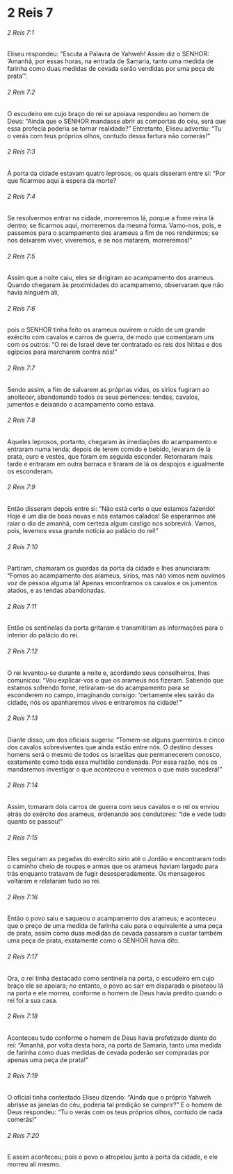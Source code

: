 # 2 Reis 7

###### 2 Reis 7:1

Eliseu respondeu: “Escuta a Palavra de Yahweh! Assim diz o SENHOR: ‘Amanhã, por essas horas, na entrada de Samaria, tanto uma medida de farinha como duas medidas de cevada serão vendidas por uma peça de prata’”.

###### 2 Reis 7:2

O escudeiro em cujo braço do rei se apoiava respondeu ao homem de Deus: “Ainda que o SENHOR mandasse abrir as comportas do céu, será que essa profecia poderia se tornar realidade?” Entretanto, Eliseu advertiu: “Tu o verás com teus próprios olhos, contudo dessa fartura não comerás!”

###### 2 Reis 7:3

À porta da cidade estavam quatro leprosos, os quais disseram entre si: “Por que ficarmos aqui à espera da morte?

###### 2 Reis 7:4

Se resolvermos entrar na cidade, morreremos lá, porque a fome reina lá dentro; se ficarmos aqui, morreremos da mesma forma. Vamo-nos, pois, e passemos para o acampamento dos arameus a fim de nos rendermos; se nos deixarem viver, viveremos, e se nos matarem, morreremos!”

###### 2 Reis 7:5

Assim que a noite caiu, eles se dirigiram ao acampamento dos arameus. Quando chegaram às proximidades do acampamento, observaram que não havia ninguém ali,

###### 2 Reis 7:6

pois o SENHOR tinha feito os arameus ouvirem o ruído de um grande exército com cavalos e carros de guerra, de modo que comentaram uns com os outros: “O rei de Israel deve ter contratado os reis dos hititas e dos egípcios para marcharem contra nós!”

###### 2 Reis 7:7

Sendo assim, a fim de salvarem as próprias vidas, os sírios fugiram ao anoitecer, abandonando todos os seus pertences: tendas, cavalos, jumentos e deixando o acampamento como estava.

###### 2 Reis 7:8

Aqueles leprosos, portanto, chegaram às imediações do acampamento e entraram numa tenda; depois de terem comido e bebido, levaram de lá prata, ouro e vestes, que foram em seguida esconder. Retornaram mais tarde e entraram em outra barraca e tiraram de lá os despojos e igualmente os esconderam.

###### 2 Reis 7:9

Então disseram depois entre si: “Não está certo o que estamos fazendo! Hoje é um dia de boas novas e nós estamos calados! Se esperarmos até raiar o dia de amanhã, com certeza algum castigo nos sobrevirá. Vamos, pois, levemos essa grande notícia ao palácio do rei!”

###### 2 Reis 7:10

Partiram, chamaram os guardas da porta da cidade e lhes anunciaram: “Fomos ao acampamento dos arameus, sírios, mas não vimos nem ouvimos voz de pessoa alguma lá! Apenas encontramos os cavalos e os jumentos atados, e as tendas abandonadas.

###### 2 Reis 7:11

Então os sentinelas da porta gritaram e transmitiram as informações para o interior do palácio do rei.

###### 2 Reis 7:12

O rei levantou-se durante a noite e, acordando seus conselheiros, lhes comunicou: “Vou explicar-vos o que os arameus nos fizeram. Sabendo que estamos sofrendo fome, retiraram-se do acampamento para se esconderem no campo, imaginando consigo: ‘certamente eles sairão da cidade, nós os apanharemos vivos e entraremos na cidade!’”

###### 2 Reis 7:13

Diante disso, um dos oficiais sugeriu: “Tomem-se alguns guerreiros e cinco dos cavalos sobreviventes que ainda estão entre nós. O destino desses homens será o mesmo de todos os israelitas que permanecerem conosco, exatamente como toda essa multidão condenada. Por essa razão, nós os mandaremos investigar o que aconteceu e veremos o que mais sucederá!”

###### 2 Reis 7:14

Assim, tomaram dois carros de guerra com seus cavalos e o rei os enviou atrás do exército dos arameus, ordenando aos condutores: “Ide e vede tudo quanto se passou!”

###### 2 Reis 7:15

Eles seguiram as pegadas do exército sírio até o Jordão e encontraram todo o caminho cheio de roupas e armas que os arameus haviam largado para trás enquanto tratavam de fugir desesperadamente. Os mensageiros voltaram e relataram tudo ao rei.

###### 2 Reis 7:16

Então o povo saiu e saqueou o acampamento dos arameus; e aconteceu que o preço de uma medida de farinha caiu para o equivalente a uma peça de prata, assim como duas medidas de cevada passaram a custar também uma peça de prata, exatamente como o SENHOR havia dito.

###### 2 Reis 7:17

Ora, o rei tinha destacado como sentinela na porta, o escudeiro em cujo braço ele se apoiara; no entanto, o povo ao sair em disparada o pisoteou lá na porta e ele morreu, conforme o homem de Deus havia predito quando o rei foi a sua casa.

###### 2 Reis 7:18

Aconteceu tudo conforme o homem de Deus havia profetizado diante do rei: “Amanhã, por volta desta hora, na porta de Samaria, tanto uma medida de farinha como duas medidas de cevada poderão ser compradas por apenas uma peça de prata!”

###### 2 Reis 7:19

O oficial tinha contestado Eliseu dizendo: “Ainda que o próprio Yahweh abrisse as janelas do céu, poderia tal predição se cumprir?” E o homem de Deus respondeu: “Tu o verás com os teus próprios olhos, contudo de nada comerás!”

###### 2 Reis 7:20

E assim aconteceu; pois o povo o atropelou junto à porta da cidade, e ele morreu ali mesmo.

